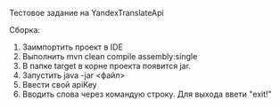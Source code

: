 Тестовое задание на YandexTranslateApi

Сборка:
1. Заимпортить проект в IDE
2. Выполнить mvn clean compile assembly:single
3. В папке target в корне проекта появится jar.
4. Запустить java -jar <файл>
5. Ввести свой apiKey
5. Вводить слова через командую строку. Для выхода ввети "exit!"